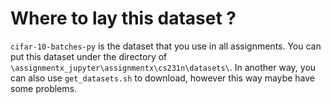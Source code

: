 # Where to lay this dataset ?

`cifar-10-batches-py` is the dataset that you use in all assignments. You can put this dataset under the directory of `\assignmentx_jupyter\assignmentx\cs231n\datasets\`. In another way, you can also use `get_datasets.sh` to download, however this way maybe have some problems. 